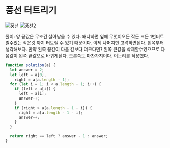 # 풍선 터트리기

![풍선](https://user-images.githubusercontent.com/63354527/107349093-28e76e00-6b0b-11eb-89fb-386351901840.PNG)
![풍선2](https://user-images.githubusercontent.com/63354527/107349095-29800480-6b0b-11eb-87be-5327216e9f85.PNG)

풀이: 양 끝값은 무조건 살아남을 수 있다. 왜냐하면 옆에 무엇이오든 작든 크든 1번터트릴수있는 작은것 까지 터트릴 수 있기 때문이다. 이제 나머지만 고려하면된다.
왼쪽부터 생각해보자. 만약 왼쪽 끝값이 다음 값보다 더크다면? 왼쪽 큰값을 삭제할수있으므로 다음값이 왼쪽 끝값으로 바뀌게된다. 오른쪽도 마찬가지이다. 이논리를 적용했다.

```javascript
function solution(a) {
  let answer = 2;
  let left = a[0],
    right = a[a.length - 1];
  for (let i = 1; i < a.length - 1; i++) {
    if (left > a[i]) {
      left = a[i];
      answer++;
    }
    if (right > a[a.length - 1 - i]) {
      right = a[a.length - 1 - i];
      answer++;
    }
  }

  return right == left ? answer - 1 : answer;
}
```

